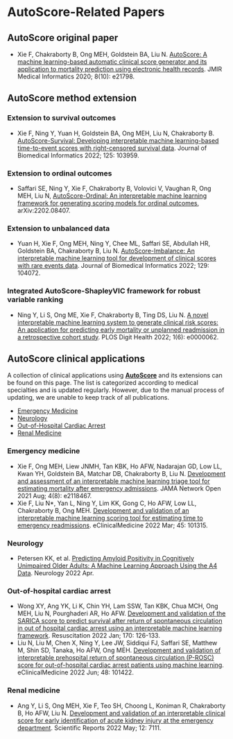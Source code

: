 # AutoScore-Related Papers

## AutoScore original paper

* Xie F, Chakraborty B, Ong MEH, Goldstein BA, Liu N. [AutoScore: A machine learning-based automatic clinical score generator and its application to mortality prediction using electronic health records](http://dx.doi.org/10.2196/21798). JMIR Medical Informatics 2020; 8(10): e21798.

## AutoScore method extension

### Extension to survival outcomes

* Xie F, Ning Y, Yuan H, Goldstein BA, Ong MEH, Liu N, Chakraborty B. [AutoScore-Survival: Developing interpretable machine learning-based time-to-event scores with right-censored survival data](http://dx.doi.org/10.1016/j.jbi.2021.103959). Journal of Biomedical Informatics 2022; 125: 103959.

### Extension to ordinal outcomes

* Saffari SE, Ning Y, Xie F, Chakraborty B, Volovici V, Vaughan R, Ong MEH, Liu N, [AutoScore-Ordinal: An interpretable machine learning framework for generating scoring models for ordinal outcomes](https://doi.org/10.48550/arxiv.2202.08407), arXiv:2202.08407.

### Extension to unbalanced data

* Yuan H, Xie F, Ong MEH, Ning Y, Chee ML, Saffari SE, Abdullah HR, Goldstein BA, Chakraborty B, Liu N. [AutoScore-Imbalance: An interpretable machine learning tool for development of clinical scores with rare events data](https://doi.org/10.1016/j.jbi.2022.104072). Journal of Biomedical Informatics 2022; 129: 104072.

### Integrated AutoScore-ShapleyVIC framework for robust variable ranking

* Ning Y, Li S, Ong ME, Xie F, Chakraborty B, Ting DS, Liu N. [A novel interpretable machine learning system to generate clinical risk scores: An application for predicting early mortality or unplanned readmission in a retrospective cohort study](https://doi.org/10.1371/journal.pdig.0000062). PLOS Digit Health 2022; 1(6): e0000062.

## AutoScore clinical applications

A collection of clinical applications using [**AutoScore**](https://nliulab.github.io/AutoScore/) and its extensions can be found on this page. The list is categorized according to medical specialties and is updated regularly. However, due to the manual process of updating, we are unable to keep track of all publications.

- [Emergency Medicine](#emergency-medicine)
- [Neurology](#neurology)
- [Out-of-Hospital Cardiac Arrest](#out-of-hospital-cardiac-arrest)
- [Renal Medicine](#renal-medicine)

### Emergency medicine

* Xie F, Ong MEH, Liew JNMH, Tan KBK, Ho AFW, Nadarajan GD, Low LL, Kwan YH, Goldstein BA, Matchar DB, Chakraborty B, Liu N. [Development and assessment of an interpretable machine learning triage tool for estimating mortality after emergency admissions](https://jamanetwork.com/journals/jamanetworkopen/fullarticle/2783549). JAMA Network Open 2021 Aug; 4(8): e2118467.
* Xie F, Liu N*, Yan L, Ning Y, Lim KK, Gong C, Ho AFW, Low LL, Chakraborty B, Ong MEH. [Development and validation of an interpretable machine learning scoring tool for estimating time to emergency readmissions](https://www.thelancet.com/journals/eclinm/article/PIIS2589-5370(22)00045-1/fulltext). eClinicalMedicine 2022 Mar; 45: 101315.

### Neurology

* Petersen KK, et al. [Predicting Amyloid Positivity in Cognitively Unimpaired Older Adults: A Machine Learning Approach Using the A4 Data](https://n.neurology.org/content/early/2022/04/25/WNL.0000000000200553). Neurology 2022 Apr.

### Out-of-hospital cardiac arrest

* Wong XY, Ang YK, Li K, Chin YH, Lam SSW, Tan KBK, Chua MCH, Ong MEH, Liu N, Pourghaderi AR, Ho AFW. [Development and validation of the SARICA score to predict survival after return of spontaneous circulation in out of hospital cardiac arrest using an interpretable machine learning framework](https://www.sciencedirect.com/science/article/abs/pii/S0300957221004834). Resuscitation 2022 Jan; 170: 126-133.
* Liu N, Liu M, Chen X, Ning Y, Lee JW, Siddiqui FJ, Saffari SE, Matthew M, Shin SD, Tanaka, Ho AFW, Ong MEH. [Development and validation of interpretable prehospital return of spontaneous circulation (P-ROSC) score for out-of-hospital cardiac arrest patients using machine learning](https://doi.org/10.1016/j.eclinm.2022.101422). eClinicalMedicine 2022 Jun; 48: 101422.

### Renal medicine

* Ang Y, Li S, Ong MEH, Xie F, Teo SH, Choong L, Koniman R, Chakraborty B, Ho AFW, Liu N. [Development and validation of an interpretable clinical score for early identification of acute kidney injury at the emergency department](https://www.nature.com/articles/s41598-022-11129-4). Scientific Reports 2022 May; 12: 7111.

